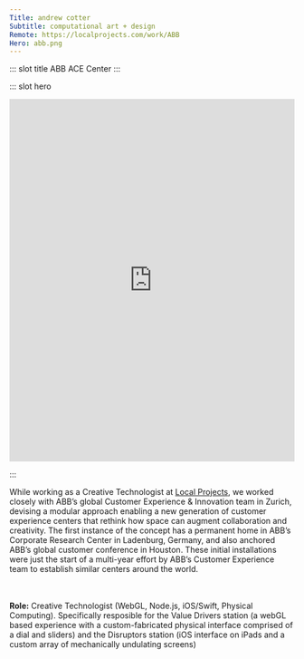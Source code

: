 ```yaml
---
Title: andrew cotter
Subtitle: computational art + design
Remote: https://localprojects.com/work/ABB
Hero: abb.png
---
```


::: slot title
ABB ACE Center
:::

::: slot hero

<!-- <section class="hero is-primary" > -->
<div class="hero-body">

<iframe title="vimeo-player" src="https://player.vimeo.com/video/400759885" width="100%" padding="0% 0 0 0" height="640" frameborder="0" allowfullscreen></iframe>

</div>
<!-- </section> -->

:::

While working as a Creative Technologist at [Local Projects](https://localprojects.com/work/ABB), we worked closely with ABB’s global Customer Experience & Innovation team in Zurich, devising a modular approach enabling a new generation of customer experience centers that rethink how space can augment collaboration and creativity. The first instance of the concept has a permanent home in ABB’s Corporate Research Center in Ladenburg, Germany, and also anchored ABB’s global customer conference in Houston. These initial installations were just the start of a multi-year effort by ABB’s Customer Experience team to establish similar centers around the world.

<br><br>
**Role:** Creative Technologist (WebGL, Node.js, iOS/Swift, Physical Computing).
Specifically resposible for the Value Drivers station (a webGL based experience with a custom-fabricated physical interface comprised of a dial and sliders) and the Disruptors station (iOS interface on iPads and a custom array of mechanically undulating screens)
<br><br>
